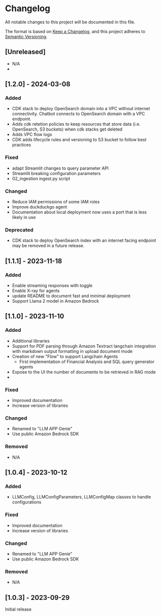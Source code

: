 # Changelog

All notable changes to this project will be documented in this file.

The format is based on [Keep a Changelog](https://keepachangelog.com/en/1.0.0/),
and this project adheres to [Semantic Versioning](https://semver.org/spec/v2.0.0.html).

## [Unreleased]

- N/A
- 

## [1.2.0] - 2024-03-08

### Added

- CDK stack to deploy OpenSearch domain into a VPC without internet connectivity. Chatbot connects to OpenSearch domain with a VPC endpoint.
- Adds cdk retetion policies to keep resources that store data (i.e. OpenSearch, S3 buckets) when cdk stacks get deleted
- Adds VPC flow logs
- CDK adds lifecycle rules and versioning to S3 bucket to follow best practices


### Fixed

- adapt Streamlit changes to query parameter API
- Streamlit breaking configuration parameters
- 02_ingestion ingest.py script 


### Changed

- Reduce IAM permissions of some IAM roles
- Improve duckduckgo agent
- Documentation about local deployment now uses a port that is less likely in use


### Deprecated

- CDK stack to deploy OpenSearch index with an internet facing endpoint may be removed in a future release.

## [1.1.1] - 2023-11-18

### Added

- Enable streaming responses with toggle
- Enable X-ray for agents
- update README to document fast and minimal deployment
- Support Llama 2 model in Amazon Bedrock

## [1.1.0] - 2023-11-10

### Added

- Additional libraries
- Support for PDF parsing through Amazon Textract langchain integration with markdown output formatting in upload document mode
- Creation of new "Flow" to support Langchain Agents
    - First implementation of Financial Analysis and SQL query generator agents
- Expose to the UI the number of documents to be retrieved in RAG mode
- 


### Fixed

- Improved documentation
- Increase version of libraries

### Changed

- Renamed to "LLM APP Genie"
- Use public Amazon Bedrock SDK

### Removed

- N/A

## [1.0.4] - 2023-10-12

### Added

- LLMConfig, LLMConfigParameters, LLMConfigMap classes to handle configurations

### Fixed

- Improved documentation
- Increase version of libraries

### Changed

- Renamed to "LLM APP Genie"
- Use public Amazon Bedrock SDK

### Removed

- N/A

## [1.0.3] - 2023-09-29

Initial release
